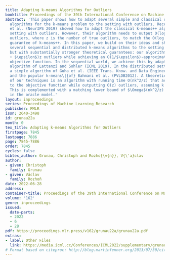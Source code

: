 ```yaml
---
title: Adapting k-means Algorithms for Outliers
booktitle: Proceedings of the 39th International Conference on Machine Learning
abstract: 'This paper shows how to adapt several simple and classical sampling-based
  algorithms for the k-means problem to the setting with outliers. Recently, Bhaskara
  et al. (NeurIPS 2019) showed how to adapt the classical k-means++ algorithm to the
  setting with outliers. However, their algorithm needs to output O(log(k)$\cdot$z)
  outliers, where z is the number of true outliers, to match the O(log k)-approximation
  guarantee of k-means++. In this paper, we build on their ideas and show how to adapt
  several sequential and distributed k-means algorithms to the setting with outliers,
  but with substantially stronger theoretical guarantees: our algorithms output (1
  + $\epsilon$)z outliers while achieving an O(1/$\epsilon$)-approximation to the
  objective function. In the sequential world, we achieve this by adapting a recent
  algorithm of Lattanzi and Sohler (ICML 2019). In the distributed setting, we adapt
  a simple algorithm of Guha et al. (IEEE Trans. Know. and Data Engineering 2003)
  and the popular k-means\|{of} Bahmani et al. (PVLDB2012). A theoretical application
  of our techniques is an algorithm with running time O(nk^2/z) that achieves an O(1)-approximation
  to the objective function while outputting O(z) outliers, assuming k << z << n.
  This is complemented with a matching lower bound of $\Omega$(nk^2/z) for this problem
  in the oracle model.'
layout: inproceedings
series: Proceedings of Machine Learning Research
publisher: PMLR
issn: 2640-3498
id: grunau22a
month: 0
tex_title: Adapting k-means Algorithms for Outliers
firstpage: 7845
lastpage: 7886
page: 7845-7886
order: 7845
cycles: false
bibtex_author: Grunau, Christoph and Rozho{\v{n}}, V{\'a}clav
author:
- given: Christoph
  family: Grunau
- given: Václav
  family: Rozhoň
date: 2022-06-28
address:
container-title: Proceedings of the 39th International Conference on Machine Learning
volume: '162'
genre: inproceedings
issued:
  date-parts:
  - 2022
  - 6
  - 28
pdf: https://proceedings.mlr.press/v162/grunau22a/grunau22a.pdf
extras:
- label: Other Files
  link: https://media.icml.cc/Conferences/ICML2022/supplementary/grunau22a-supp.zip
# Format based on citeproc: http://blog.martinfenner.org/2013/07/30/citeproc-yaml-for-bibliographies/
---
```

